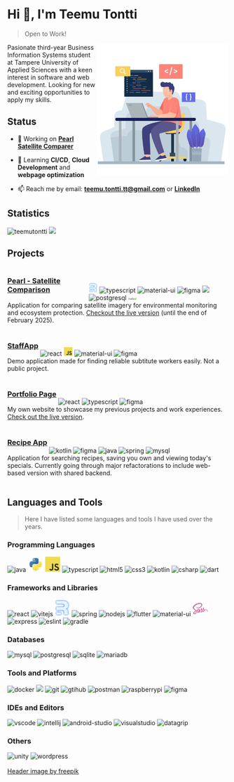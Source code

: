 # Hi 👋, I'm Teemu Tontti
> Open to Work!

<img align="right" alt="Coder coding" width="300" src="./assets/programmer.png">
Pasionate third-year Business Information Systems student at Tampere University of Applied Sciences with a keen interest in software and web development. Looking for new and exciting opportunities to apply my skills.


<!--<img align="right" alt="Coder coding" width="400" src="coder.png">-->

## Status
- 🔭 Working on **[Pearl Satellite Comparer](https://github.com/Pearl-image-comparer/Pearl)**

- 🌱 Learning **CI/CD**, **Cloud Development** and **webpage optimization**

- 📫 Reach me by email: **teemu.tontti.tt@gmail.com** or **[LinkedIn](https://www.linkedin.com/in/tonttiteemu)**

## Statistics

<div>
  <img src="https://github-readme-stats.vercel.app/api?username=teemutontti&show_icons=true&locale=en&bg_color=0d1117&title_color=44b6fd&text_color=0E93E5&icon_color=44b6fd" alt="teemutontti" />
  <img src="https://github-readme-stats.vercel.app/api/top-langs/?username=teemutontti&layout=compact&bg_color=0d1117&title_color=44b6fd&text_color=0E93E5&icon_color=44b6fd" />
</div>

## Projects

<!--PEARL-->
<div style="display: flex; align-items: end; gap: 4px;">
  
  ### [Pearl - Satellite Comparison](https://github.com/Pearl-image-comparer/Pearl)
  
  <div>
    <img src="./assets/remix-letter-glowing.svg" alt="vitejs" width="20" />
    <img src="https://upload.wikimedia.org/wikipedia/commons/thumb/4/4c/Typescript_logo_2020.svg/2048px-Typescript_logo_2020.svg.png" alt="typescript" width="20"/>
    <img src="https://cdn.jsdelivr.net/gh/devicons/devicon@latest/icons/materialui/materialui-original.svg" alt="material-ui" width="20" />
    <img src="https://cdn.jsdelivr.net/gh/devicons/devicon@latest/icons/figma/figma-original.svg" alt="figma" width="20" />
    <img src="https://cdn.jsdelivr.net/gh/devicons/devicon@latest/icons/amazonwebservices/amazonwebservices-plain-wordmark.svg" width="20" />
    <img src="https://cdn.jsdelivr.net/gh/devicons/devicon@latest/icons/postgresql/postgresql-plain.svg" alt="postgresql" width="20" />
    <img src="./assets/leaflet.png" alt="leaflet" width="20"/>
  </div>
</div>
Application for comparing satellite imagery for environmental monitoring and ecosystem protection. <a href="https://ec2-13-60-246-10.eu-north-1.compute.amazonaws.com">Checkout the live version</a> (until the end of February 2025).
<br><br>

<!--STAFFAPP-->
<div style="display: flex; align-items: end; gap: 4px">
  
  ### [StaffApp]()
  
  <div>
    <img src="https://cdn.jsdelivr.net/gh/devicons/devicon@latest/icons/react/react-original.svg" alt="react" width="20" />
    <img src="https://raw.githubusercontent.com/devicons/devicon/master/icons/javascript/javascript-original.svg" alt="javascript" width="20"/>
    <img src="https://cdn.jsdelivr.net/gh/devicons/devicon@latest/icons/materialui/materialui-original.svg" alt="material-ui" width="20" />
    <img src="https://cdn.jsdelivr.net/gh/devicons/devicon@latest/icons/figma/figma-original.svg" alt="figma" width="20" />
  </div>
</div>
Demo application made for finding reliable subtitute workers easily. Not a public project.
<br><br>

<!--PORTFOLIO-->
<div style="display: flex; align-items: end; gap: 4px">
  
  ### [Portfolio Page](https://github.com/Pearl-image-comparer/Pearl)
  
  <div>
    <img src="https://cdn.jsdelivr.net/gh/devicons/devicon@latest/icons/react/react-original.svg" alt="react" width="20"/>
    <img src="https://upload.wikimedia.org/wikipedia/commons/thumb/4/4c/Typescript_logo_2020.svg/2048px-Typescript_logo_2020.svg.png" alt="typescript" width="20"/>
    <img src="https://cdn.jsdelivr.net/gh/devicons/devicon@latest/icons/figma/figma-original.svg" alt="figma" width="20" />
  </div>
</div>
My own website to showcase my previous projects and work experiences. <a href="https://teemutontti.fi">Check out the live version</a>.
<br><br>

<!--RECIPE APP-->
<div style="display: flex; align-items: end; gap: 4px;">
  
  ### [Recipe App](https://github.com/teemutontti/recipe-app)
  
  <div>
    <img src="https://cdn.jsdelivr.net/gh/devicons/devicon@latest/icons/kotlin/kotlin-original.svg" alt="kotlin" width="20"/>
    <img src="https://cdn.jsdelivr.net/gh/devicons/devicon@latest/icons/figma/figma-original.svg" alt="figma" width="20" />
    <img src="https://cdn.jsdelivr.net/gh/devicons/devicon@latest/icons/java/java-original.svg" alt="java" width="20" />
    <img src="https://cdn.jsdelivr.net/gh/devicons/devicon@latest/icons/spring/spring-original.svg" alt="spring" width="20"/>
    <img src="https://cdn.jsdelivr.net/gh/devicons/devicon@latest/icons/mysql/mysql-original.svg" alt="mysql" width="20"/>
  </div>
</div>
Application for searching recipes, saving you own and viewing today's specials. Currently going through major refactorations to include web-based version with shared backend.
<br><br>

## Languages and Tools

> Here I have listed some languages and tools I have used over the years.

### Programming Languages
<div>
  <img src="https://cdn.jsdelivr.net/gh/devicons/devicon@latest/icons/java/java-original.svg" alt="java" width="35" />
  <img src="https://raw.githubusercontent.com/devicons/devicon/master/icons/python/python-original.svg" alt="python" width="35" />
  <img src="https://raw.githubusercontent.com/devicons/devicon/master/icons/javascript/javascript-original.svg" alt="javascript" width="35"/>
  <img src="https://upload.wikimedia.org/wikipedia/commons/thumb/4/4c/Typescript_logo_2020.svg/2048px-Typescript_logo_2020.svg.png" alt="typescript" width="35"/>
  <img src="https://cdn.jsdelivr.net/gh/devicons/devicon@latest/icons/html5/html5-original.svg" alt="html5" width="35"/>
  <img src="https://cdn.jsdelivr.net/gh/devicons/devicon@latest/icons/css3/css3-original.svg" alt="css3" width="35"/>
  <img src="https://cdn.jsdelivr.net/gh/devicons/devicon@latest/icons/kotlin/kotlin-original.svg" alt="kotlin" width="35"/>
  <img src="https://cdn.jsdelivr.net/gh/devicons/devicon@latest/icons/csharp/csharp-original.svg" alt="csharp" width="35"/>
  <img src="https://cdn.jsdelivr.net/gh/devicons/devicon@latest/icons/dart/dart-original.svg" alt="dart" width="35"/>
</div>

### Frameworks and Libraries
<div>
  <img src="https://cdn.jsdelivr.net/gh/devicons/devicon@latest/icons/react/react-original.svg" alt="react" width="35"/>
  <img src="https://cdn.jsdelivr.net/gh/devicons/devicon@latest/icons/vitejs/vitejs-original.svg" alt="vitejs" width="35"/>
  <img src="./assets/remix-letter-glowing.svg" alt="vitejs" width="35"/>
  <img src="https://cdn.jsdelivr.net/gh/devicons/devicon@latest/icons/spring/spring-original.svg" alt="spring" width="35"/>
  <img src="https://cdn.jsdelivr.net/gh/devicons/devicon@latest/icons/nodejs/nodejs-original.svg" alt="nodejs" width="35"/>
  <img src="https://cdn.jsdelivr.net/gh/devicons/devicon@latest/icons/flutter/flutter-original.svg" alt="flutter" width="35"/>
  <img src="https://cdn.jsdelivr.net/gh/devicons/devicon@latest/icons/materialui/materialui-original.svg" alt="material-ui" width="35"/>
  <img src="https://raw.githubusercontent.com/devicons/devicon/master/icons/sass/sass-original.svg" alt="sass" width="35"/>
  <img src="https://cdn.jsdelivr.net/gh/devicons/devicon@latest/icons/express/express-original.svg" alt="express" width="35"/>
  <img src="https://cdn.jsdelivr.net/gh/devicons/devicon@latest/icons/eslint/eslint-original.svg" alt="eslint" width="35"/>
  <img src="https://cdn.jsdelivr.net/gh/devicons/devicon@latest/icons/gradle/gradle-original.svg" alt="gradle" width="35"/>
</div>

### Databases
<div>
  <img src="https://cdn.jsdelivr.net/gh/devicons/devicon@latest/icons/mysql/mysql-original.svg" alt="mysql" width="35"/>
  <img src="https://cdn.jsdelivr.net/gh/devicons/devicon@latest/icons/postgresql/postgresql-plain.svg" alt="postgresql" width="35"/>
  <img src="https://cdn.jsdelivr.net/gh/devicons/devicon@latest/icons/sqlite/sqlite-original.svg" alt="sqlite" width="35"/>
  <img src="https://cdn.jsdelivr.net/gh/devicons/devicon@latest/icons/mariadb/mariadb-original.svg" alt="mariadb" width="35"/>
</div>

### Tools and Platforms
<div>
  <img src="https://cdn.jsdelivr.net/gh/devicons/devicon@latest/icons/docker/docker-original.svg" alt="docker" width="35"/>
  <img src="https://cdn.jsdelivr.net/gh/devicons/devicon@latest/icons/amazonwebservices/amazonwebservices-plain-wordmark.svg" width="35"/>
  <img src="https://cdn.jsdelivr.net/gh/devicons/devicon@latest/icons/git/git-original.svg" alt="git" width="35"/>
  <img src="https://cdn.jsdelivr.net/gh/devicons/devicon@latest/icons/github/github-original.svg" alt="gtihub" width="35"/>
  <img src="https://cdn.jsdelivr.net/gh/devicons/devicon@latest/icons/postman/postman-original.svg" alt="postman" width="35"/>
  <img src="https://cdn.jsdelivr.net/gh/devicons/devicon@latest/icons/raspberrypi/raspberrypi-original.svg" alt="raspberrypi" width="35"/>
  <img src="https://cdn.jsdelivr.net/gh/devicons/devicon@latest/icons/figma/figma-original.svg" alt="figma" width="35"/>
</div>

### IDEs and Editors
<div>
  <img src="https://cdn.jsdelivr.net/gh/devicons/devicon@latest/icons/vscode/vscode-original.svg" alt="vscode" width="35"/>
  <img src="https://cdn.jsdelivr.net/gh/devicons/devicon@latest/icons/intellij/intellij-original.svg" alt="intellij" width="35"/>
  <img src="https://cdn.jsdelivr.net/gh/devicons/devicon@latest/icons/androidstudio/androidstudio-original.svg" alt="android-studio" width="35"/>
  <img src="https://cdn.jsdelivr.net/gh/devicons/devicon@latest/icons/visualstudio/visualstudio-original.svg" alt="visualstudio" width="35"/>
  <img src="https://cdn.jsdelivr.net/gh/devicons/devicon@latest/icons/datagrip/datagrip-original.svg" alt="datagrip" width="35"/>
</div>

### Others
<div>
  <img src="https://cdn.jsdelivr.net/gh/devicons/devicon@latest/icons/unity/unity-original.svg" alt="unity" width="40" height="40"/>
  <img src="https://cdn.jsdelivr.net/gh/devicons/devicon@latest/icons/wordpress/wordpress-plain.svg" alt="wordpress" width="40" height="40" />
</div>

<br>
<a href="https://www.freepik.com/free-vector/colourful-illustration-programmer-working_5483080.htm#fromView=search&page=1&position=0&uuid=82decf55-7274-4dd3-807e-5ef119c00086">Header image by freepik</a>
